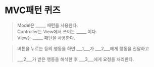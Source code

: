 # MVC패턴 퀴즈

>Model은 _____ 패턴을 사용한다.<br>
>Controller는 View에서 쓰이는 _____ 이다.<br>
>View는 _____ 패턴을 사용한다.<br>
 
> 버튼을 누르는 등의 행동을 하면 ___1___가 ___2___에게 행동을 전달하고
> 
> ___2___가 받은 행동을 해석한 후 ___3___에게 요청을 처리한다.
